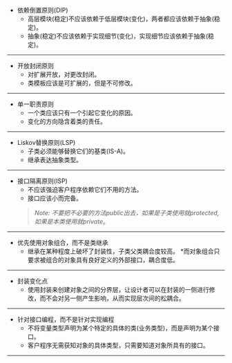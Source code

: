 * 依赖倒置原则(DIP)
    * 高层模块(稳定)不应该依赖于低层模块(变化)，两者都应该依赖于抽象(稳定)。
    * 抽象(稳定)不应该依赖于实现细节(变化)，实现细节应该依赖于抽象(稳定)。
***

* 开放封闭原则
    * 对扩展开放，对更改封闭。
    * 类模板应该是可扩展的，但是不可修改。
***

* 单一职责原则
    * 一个类应该只有一个引起它变化的原因。
    * 变化的方向隐含着类的责任。
***

* Liskov替换原则(LSP)
    * 子类必须能够替换它们的基类(IS-A)。
    * 继承表达抽象类型。
***

* 接口隔离原则(ISP)
    * 不应该强迫客户程序依赖它们不用的方法。
    * 接口应该小而完备。
    > _Note:_ 
    *不要把不必要的方法public出去，如果是子类使用就protected,如果是本类使用就private*。
***

* 优先使用对象组合，而不是类继承
    * 继承在某种程度上破坏了封装性，子类父类耦合度较高。
    *而对象组合只要求被组合的对象具有良好定义的外部接口，耦合度低。
***

* 封装变化点
    * 使用封装来创建对象之间的分界层，让设计者可以在封装的一侧进行修改，而不会对另一侧产生影响，从而实现层次间的松耦合。
***

* 针对接口编程，而不是针对实现编程
    * 不将变量类型声明为某个特定的具体的类(业务类型)，而是声明为某个接口。
    * 客户程序无需获知对象的具体类型，只需要知道对象所具有的接口。
***


